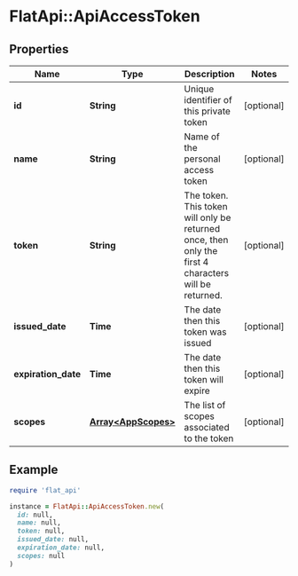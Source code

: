 # FlatApi::ApiAccessToken

## Properties

| Name | Type | Description | Notes |
| ---- | ---- | ----------- | ----- |
| **id** | **String** | Unique identifier of this private token | [optional] |
| **name** | **String** | Name of the personal access token | [optional] |
| **token** | **String** | The token. This token will only be returned once, then only the first 4 characters will be returned.  | [optional] |
| **issued_date** | **Time** | The date then this token was issued  | [optional] |
| **expiration_date** | **Time** | The date then this token will expire  | [optional] |
| **scopes** | [**Array&lt;AppScopes&gt;**](AppScopes.md) | The list of scopes associated to the token  | [optional] |

## Example

```ruby
require 'flat_api'

instance = FlatApi::ApiAccessToken.new(
  id: null,
  name: null,
  token: null,
  issued_date: null,
  expiration_date: null,
  scopes: null
)
```

